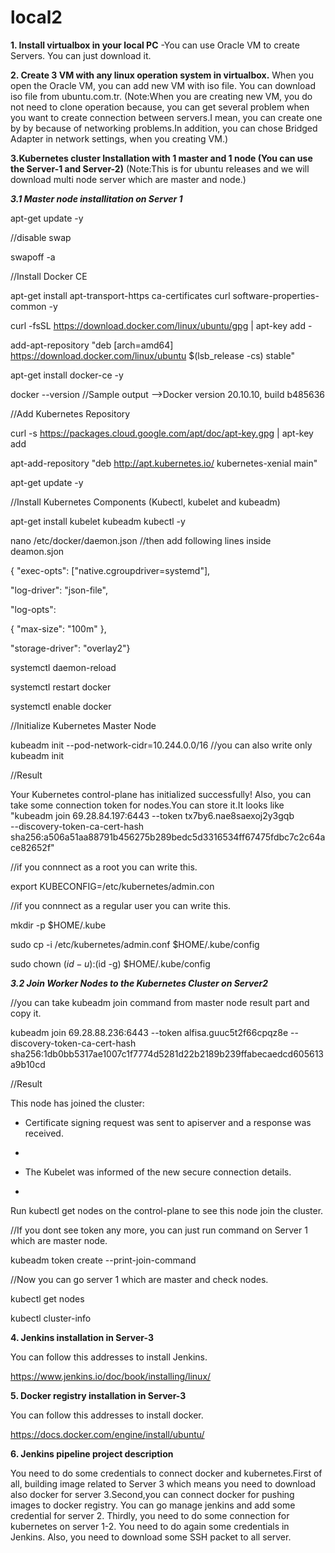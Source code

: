 # local2

**1. Install virtualbox in your local PC**
-You can use Oracle VM to create Servers. You can just download it.




**2. Create 3 VM with any linux operation system in virtualbox.**
When you open the Oracle VM, you can add new VM with iso file. You can download iso file from ubuntu.com.tr. (Note:When you are creating new VM, you do not need to clone operation because, you can get several problem when you want to create connection between servers.I mean, you can create one by by because of networking problems.In addition, you can chose Bridged Adapter in network settings, when you creating VM.)



**3.Kubernetes cluster Installation with 1 master and 1 node (You can use the Server-1 and Server-2)**
(Note:This is for ubuntu releases and we will download multi node server which are master and node.)


***3.1 Master node installitation on Server 1***

apt-get update -y


//disable swap


swapoff -a

//Install Docker CE


apt-get install apt-transport-https ca-certificates curl software-properties-common -y


curl -fsSL https://download.docker.com/linux/ubuntu/gpg | apt-key add -


add-apt-repository "deb [arch=amd64] https://download.docker.com/linux/ubuntu  $(lsb_release -cs)  stable"


apt-get install docker-ce -y


docker --version  //Sample output -->Docker version 20.10.10, build b485636

//Add Kubernetes Repository


curl -s https://packages.cloud.google.com/apt/doc/apt-key.gpg | apt-key add


apt-add-repository "deb http://apt.kubernetes.io/ kubernetes-xenial main"


apt-get update -y



//Install Kubernetes Components (Kubectl, kubelet and kubeadm)


apt-get install kubelet kubeadm kubectl -y


nano /etc/docker/daemon.json //then add following lines inside deamon.sjon


{ "exec-opts": ["native.cgroupdriver=systemd"],


"log-driver": "json-file",


"log-opts":


{ "max-size": "100m" },


"storage-driver": "overlay2"}


systemctl daemon-reload


systemctl restart docker


systemctl enable docker



//Initialize Kubernetes Master Node


kubeadm init --pod-network-cidr=10.244.0.0/16 //you can also write only kubeadm init



//Result


Your Kubernetes control-plane has initialized successfully!
Also, you can take some connection token for nodes.You can store it.It looks like "kubeadm join 69.28.84.197:6443 --token tx7by6.nae8saexoj2y3gqb \
--discovery-token-ca-cert-hash sha256:a506a51aa88791b456275b289bedc5d3316534ff67475fdbc7c2c64ace82652f"



//if you connnect as a root you can write this.


export KUBECONFIG=/etc/kubernetes/admin.con



//if you connnect as a regular user you can write this.


mkdir -p $HOME/.kube


sudo cp -i /etc/kubernetes/admin.conf $HOME/.kube/config


sudo chown $(id -u):$(id -g) $HOME/.kube/config




***3.2 Join Worker Nodes to the Kubernetes Cluster on Server2***


//you can take kubeadm join command from master node result part and copy it.


kubeadm join 69.28.88.236:6443 --token alfisa.guuc5t2f66cpqz8e --discovery-token-ca-cert-hash sha256:1db0bb5317ae1007c1f7774d5281d22b2189b239ffabecaedcd605613a9b10cd

//Result


This node has joined the cluster:


* Certificate signing request was sent to apiserver and a response was received.

* 
* The Kubelet was informed of the new secure connection details.

* 
Run kubectl get nodes on the control-plane to see this node join the cluster.



//If you dont see token any more, you can just run command on Server 1 which are master node.


kubeadm token create --print-join-command



//Now you can go server 1 which are master and check nodes.


kubectl get nodes


kubectl cluster-info




**4. Jenkins installation in Server-3**


You can follow this addresses to install Jenkins.


https://www.jenkins.io/doc/book/installing/linux/



**5. Docker registry installation in Server-3**


You can follow this addresses to install docker.


https://docs.docker.com/engine/install/ubuntu/




**6. Jenkins pipeline project description**


You need to do some credentials to connect docker and kubernetes.First of all, building image related to Server 3 which means you need to download also docker for server 3.Second,you can connect docker for  pushing images to docker registry. You can go manage jenkins and add some credential for server 2. Thirdly, you need to do some connection for kubernetes on server 1-2. You need to do again some credentials in Jenkins. Also, you need to download some SSH packet to all server.







